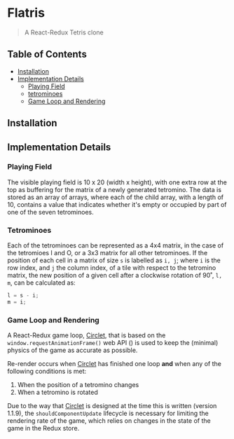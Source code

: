 # Flatris

> A React-Redux Tetris clone

## Table of Contents

* [Installation](#installation)
* [Implementation Details](#implementation-details)
  * [Playing Field](#playing-field)
  * [tetrominoes](#tetrominoes)
  * [Game Loop and Rendering](#game-loop-and-rendering)

## Installation

## Implementation Details

### Playing Field

The visible playing field is 10 x 20 (width x height), with one extra row at the
top as buffering for the matrix of a newly generated tetromino. The data is
stored as an array of arrays, where each of the child array, with a length of
10, contains a value that indicates whether it's empty or occupied by part of
one of the seven tetrominoes.

### Tetrominoes

Each of the tetrominoes can be represented as a 4x4 matrix, in the case of the
tetromioes I and O, or a 3x3 matrix for all other tetrominoes. If the position
of each cell in a matrix of size `s` is labelled as `i, j`; where `i` is the
row index, and `j` the column index, of a tile with respect to the tetromino
matrix, the new position of a given cell after a clockwise rotation of 90˚,
`l, m`, can be calculated as:

```javascript
l = s - i;
m = i;
```

### Game Loop and Rendering

A React-Redux game loop, [Circlet](http://github.com/honmanyau/circlet), that
is based on the `window.requestAnimationFrame()` web API () is used to keep
the (minimal) physics of the game as accurate as possible.

Re-render occurs when [Circlet](http://github.com/honmanyau/circlet)
has finished one loop **and** when any of the following conditions is met:

1. When the position of a tetromino changes
2. When a tetromino is rotated

Due to the way that [Circlet](http://github.com/honmanyau/circlet) is designed
at the time this is written (version 1.1.9), the `shouldComponentUpdate`
lifecycle is necessary for limiting the rendering rate of the game, which
relies on changes in the state of the game in the Redux store.
